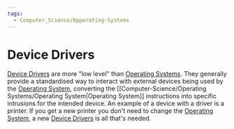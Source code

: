 ```yaml
---
tags:
  - Computer_Science/Opperating-Systems
---
```

# Device Drivers
[Device Drivers](Device%20Drivers.md) are more "low level" than [Operating Systems](Operating%20System.md). They generally provide a standardised way to interact with external devices being used by the [Operating System](Operating%20System.md), converting the [[Computer-Science/Operating Systems/Operating System|Operating System]] instructions into specific intrusions for the intended device.
An example of a device with a driver is a printer. If you get a new printer you don't need to change the [Operating System](Operating%20System.md), a new [Device Drivers](Device%20Drivers.md) is all that's needed.